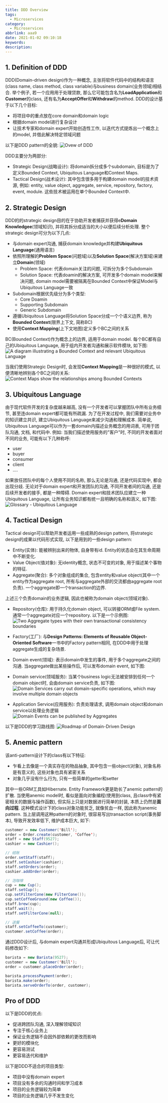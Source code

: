 ```yaml
---
title: DDD Overview
tags:
  - Microservices
category:
  - Microservices
abbrlink: aaa9
date: 2021-01-02 09:10:18
keywords:
description:
---
```


## 1. Definition of DDD
DDD(Domain-driven design)作为一种概念, 主张将软件代码中的结构和语言(class name, class method, class variable)与business domain(业务领域)相结合. 举个例子, 若一个应用用于处理贷款, 那么它可能包含名为**LoadApplication**和**Customer**的class, 还有名为**AcceptOffer**和**Withdraw**的method. DDD的设计基于以下几个目标:
* 将项目中的重点放在core domain和domain logic
* 根据domain model进行复杂设计
* 让技术专家和domain expert开始创造性工作, 以迭代方式提炼出一个概念上的model, 并借此解决特定领域问题

以下是DDD pattern的全貌:
![Ovew of DDD](/images/microservice/ddd-overview-1.jpg)

DDD主要分为两部分:
* Strategic Design(战略设计): 将domain拆分成多个subdomain, 目标是为了定义Bounded Context, Ubiquitous Language和Context Maps.
* Tactical Design(战术设计): 其中包含很多用于构建domain model的技术资源, 例如: entity, value object, aggregate, service, repository, factory, event, module. 这些技术被运用在单个Bounded Context中.


## 2. Strategic Design
DDD的的strategic design目的在于协助开发者捕获并获得e**Domain Knowledgee**(领域知识), 并将其拆分成适当的大小以便后续分析处理. 整个strategic design可分为以下几点:
* 与domain expert沟通, 捕获domain knowledge并构建**Ubiquitous Language**(通用语言)
* 依照所理解的**Problem Space**(问题域)以及**Solution Space**(解决方案域)来建立**Domain**(领域)
  * Problem Space: 代表domain关注的问题, 可拆分为多个Subdomain
  * Solution Space: 代表doamin的解决方案, 可开发多个domain model来解决问题, domain model需要被隔离在Bounded Context中保证Model与Ubiquitous Language一致
* Subdomain根据优先级分为多个类型:
  * Core Doamin
  * Supporting Subdomain
  * Generic Subdomain
* 遵循Ubiquitous Language将Solution Space分成一个个语义边界, 称为**Bounded Context**(限界上下文, 简称BC)
* 使用**Context Mapping**(上下文地图)定义多个BC之间的关系

BC(Bounded Context)作为概念上的边界, 适用于domain model. 每个BC都有自己的Ubiquitous Language, 用于组内开发者沟通和展示软件模块, 如下图:
![A diagram illustrating a Bounded Context and relevant Ubiquitous Language](/images/microservice/ddd-overview-2.png)

当我们使用Strategic Design时, 会发现**Context Mapping**是一种很好的模式, 以便清晰地辨别各个BC之间的关系:
![Context Maps show the relationships among Bounded Contexts](/images/microservice/ddd-overview-3.png)


## 3. Ubiquitous Language
由于现代软件开发的复杂度越来越高, 没有一个开发者可以掌握团队中所有业务细节, 甚至连domain expert都可能有所疏漏. 为了在开发过程中, 我们需要对业务中的知识建立共识, 建立Ubiquitous Language来减少沟通和理解成本. 简单说, Ubiquitous Language可以作为一套domain内描述业务概念的用词表, 可用于团队沟通, 文档, 和代码中.
例如: 当我们描述使用服务的"客户"时, 不同的开发者面对不同的业务, 可能有以下几种称呼:
* user
* buyer
* consumer
* client
* ....

如果放任团队中的每个人使用不同的名称, 那么无论是沟通, 还是代码实现中, 都会出现分歧. 无论对于domain expert和开发团队的沟通, 不同开发者间的沟通, 还是后续开发者的接手, 都是一种障碍. Domain expert和技术团队应建立一种Ubiquitous Language, 让所有业务知识都有统一且明确的名称和涵义, 如下图:
![Glossary - Ubiquitous Language](/images/microservice/ddd-overview-7.png)


## 4. Tactical Design
Tactical design可以帮助开发者运用一些成熟的design pattern, 将strategic design的成果以代码形式实现, 以下是用到的一些design pattern:
* Entity(实体): 能被辨别出来的物体, 自身带有id. Entity的状态会在其生命周期中不断变化.
* Value Object(值对象): 无identity概念, 状态不可变的对象, 用于描述某个事物的特征.
* Aggregate(聚合): 多个对象组成的集合, 包含entity和value object(其中一个entity作为aggregate root, 所有与aggregate外部的交流都由aggregate root负责). 一个aggregate即一个transaction的边界. 

上述三个负责domain的业务逻辑, 因此也被称为domain object(领域对象).
* Repository(仓库): 用于持久化domain object, 可以转接ORM或File system. 通常一个aggregate对应一个repository. 以下是一个示例图:
![Two Aggregate types with their own transactional consistency boundaries](/images/microservice/ddd-overview-4.png)

* Factory(工厂): 与**Design Patterns: Elements of Reusable Object-Oriented Software**一书中的Factory pattern相同, 在DDD中用于处理aggregate生成的复杂场景.
* Domain event(领域): 表示domain中发生的事件, 用于多个aggregate之间的沟通. 当aggregate做出某些操作后, 可以发布domain event, 如下图:

* Domain service(领域服务): 当某个business logic无法被安排到任何一个domain object时, 会由domain service负责, 如下图:
![Domain Services carry out domain-specific operations, which may involve multiple domain objects](/images/microservice/ddd-overview-5.png)

* Application Service(应用服务): 负责处理请求, 调用domain object和domain service以处理业务逻辑
![Domain Events can be published by Aggregates](/images/microservice/ddd-overview-6.png)

以下是DDD的学习路线图:
![Roadmap of Domain-Driven Design](/images/microservice/ddd-overview-10.png)


## 5. Anemic pattern
该anti-pattern设计下的class有以下特征:
* 乍看上去像是一个真实存在的物品抽象, 其中包含一些object(对象), 对象名称是有意义的, 这些对象也具有紧密关系
* 对象几乎没有什么行为, 只有一些简单的getter和setter

其中一些ORM工具如Hibernate. Entity Framework更是助长了anemic pattern的扩散. 当使用anemic model时, 看似是面向对象编程(使用到class, 且class中有紧密相关的数据与操作函数), 但实际上只是对数据进行简单的封装, 本质上仍然是**面向过程**. 这种模式设计下的class对象功能贫乏, 就像贫血一样, 因此称为anemic pattern. 当上层调用这种pattern的对象时, 很容易写出transaction script(事务脚本), 导致开发效率低下, 维护成本巨大, 如下:
```java
customer = new Customer('Bill');
order = Order.create(customer, 'Coffee');
staff = new Staff(9527);
cashier = new Cashier();

// 结账
order.setStaff(staff);
staff.setCashier(cashier);
staff.setOrders(order);
cashier.addOrder(order);

// 泡咖啡
cup = new Cup();
staff.setCup();
cup.setFilterCone(new FilterCone());
cup.setCoffeeGround(new Coffee());
staff.brew(cup);
staff.wait();
staff.setFilterCone(null);

// 送餐
staff.setCoffeeTo(customer);
customer.setCoffee(order);
```
通过DDD设计后, 与domain expert沟通并形成Ubiquitous Language后, 可让代码修改如下:
```java
barista = new Barista(9527);
customer = new Customer('Bill');
order = customer.placeOrder(order);

barista.processPayment(order);
barista.make(order);
barista.serveOrderTo(order, customer);
```

## Pro of DDD
以下是DDD的优点:
* 促进跨团队沟通, 深入理解领域知识
* 专注于核心业务上
* 保证业务逻辑不会因外部依赖的更改而影响
* 更好的模块化
* 更容易测试
* 更容易迭代和维护

以下是DDD不适合的项目类型:
* 项目中没有domain expert
* 项目没有多余的沟通时间和学习成本
* 项目的业务逻辑较为简单
* 项目的业务逻辑几乎不发生变化
